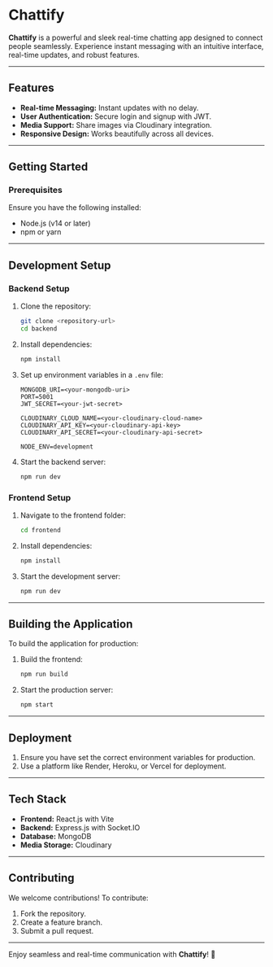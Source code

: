 # Chattify

**Chattify** is a powerful and sleek real-time chatting app designed to connect people seamlessly. Experience instant messaging with an intuitive interface, real-time updates, and robust features.

---

## Features
- **Real-time Messaging:** Instant updates with no delay.
- **User Authentication:** Secure login and signup with JWT.
- **Media Support:** Share images via Cloudinary integration.
- **Responsive Design:** Works beautifully across all devices.

---

## Getting Started

### Prerequisites
Ensure you have the following installed:
- Node.js (v14 or later)
- npm or yarn

---

## Development Setup

### Backend Setup
1. Clone the repository:
   ```bash
   git clone <repository-url>
   cd backend
   ```
2. Install dependencies:
   ```bash
   npm install
   ```
3. Set up environment variables in a `.env` file:
   ```
   MONGODB_URI=<your-mongodb-uri>
   PORT=5001
   JWT_SECRET=<your-jwt-secret>

   CLOUDINARY_CLOUD_NAME=<your-cloudinary-cloud-name>
   CLOUDINARY_API_KEY=<your-cloudinary-api-key>
   CLOUDINARY_API_SECRET=<your-cloudinary-api-secret>

   NODE_ENV=development
   ```
4. Start the backend server:
   ```bash
   npm run dev
   ```

### Frontend Setup
1. Navigate to the frontend folder:
   ```bash
   cd frontend
   ```
2. Install dependencies:
   ```bash
   npm install
   ```
3. Start the development server:
   ```bash
   npm run dev
   ```

---

## Building the Application
To build the application for production:

1. Build the frontend:
   ```bash
   npm run build
   ```
2. Start the production server:
   ```bash
   npm start
   ```

---

## Deployment

1. Ensure you have set the correct environment variables for production.
2. Use a platform like Render, Heroku, or Vercel for deployment.

---

## Tech Stack
- **Frontend:** React.js with Vite
- **Backend:** Express.js with Socket.IO
- **Database:** MongoDB
- **Media Storage:** Cloudinary

---

## Contributing
We welcome contributions! To contribute:
1. Fork the repository.
2. Create a feature branch.
3. Submit a pull request.

---



Enjoy seamless and real-time communication with **Chattify**! 🚀

